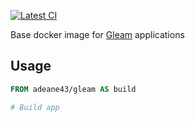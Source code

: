 [![Latest CI](https://github.com/alexdeane/docker-gleam/actions/workflows/docker-image.yml/badge.svg)](https://github.com/alexdeane/docker-gleam/actions/workflows/docker-image.yml)

Base docker image for [Gleam](https://gleam.run/) applications

## Usage

```dockerfile
FROM adeane43/gleam AS build

# Build app
```
